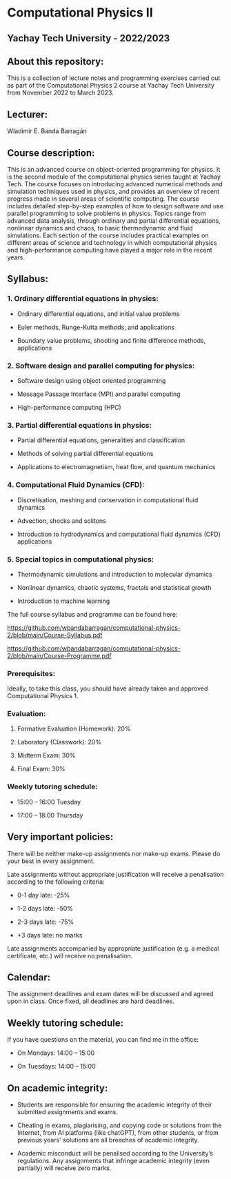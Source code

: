 # Computational Physics II

## Yachay Tech University - 2022/2023

## About this repository:
This is a collection of lecture notes and programming exercises carried out as part of the Computational Physics 2 course at Yachay Tech University from November 2022 to March 2023.

## Lecturer:
Wladimir E. Banda Barragán

## Course description:
This is an advanced course on object-oriented programming for physics. It is the second module of the computational physics series taught at Yachay Tech. The course focuses on introducing advanced numerical methods and simulation techniques used in physics, and provides an overview of recent progress made in several areas of scientific computing. The course includes detailed step-by-step examples of how to design software and use parallel programming to solve problems in physics. Topics range from advanced data analysis, through ordinary and partial differential equations, nonlinear dynamics and chaos, to basic thermodynamic and fluid simulations. Each section of the course includes practical examples on different areas of science and technology in which computational physics and high-performance computing have played a major role in the recent years.


## Syllabus:

### 1. Ordinary differential equations in physics:

- Ordinary differential equations, and initial value problems

- Euler methods, Runge-Kutta methods, and applications

- Boundary value problems, shooting and finite difference methods, applications

### 2. Software design and parallel computing for physics:

- Software design using object oriented programming

- Message Passage Interface (MPI) and parallel computing

- High-performance computing (HPC)

### 3. Partial differential equations in physics:

- Partial differential equations, generalities and classification

- Methods of solving partial differential equations

- Applications to electromagnetism, heat flow, and quantum mechanics

### 4. Computational Fluid Dynamics (CFD):

- Discretisation, meshing and conservation in computational fluid dynamics

- Advection, shocks and solitons

- Introduction to hydrodynamics and computational fluid dynamics (CFD) applications

### 5. Special topics in computational physics:

- Thermodynamic simulations and introduction to molecular dynamics

- Nonlinear dynamics, chaotic systems, fractals and statistical growth

- Introduction to machine learning


The full course syllabus and programme can be found here:

https://github.com/wbandabarragan/computational-physics-2/blob/main/Course-Syllabus.pdf

https://github.com/wbandabarragan/computational-physics-2/blob/main/Course-Programme.pdf


### Prerequisites:

Ideally, to take this class, you should have already taken and approved Computational Physics 1.

### Evaluation:

1. Formative Evaluation (Homework): 20%

2. Laboratory (Classwork): 20%

3. Midterm Exam: 30%

4. Final Exam: 30%


### Weekly tutoring schedule:

- 15:00 – 16:00 Tuesday

- 17:00 – 18:00 Thursday


## Very important policies:

There will be neither make-up assignments nor make-up exams. Please do your best in every assignment.

Late assignments without appropriate justification will receive a penalisation according to the following criteria:

- 0-1 day late: -25%

- 1-2 days late: -50%

- 2-3 days late: -75%

- +3 days late: no marks

Late assignments accompanied by appropriate justification (e.g. a medical certificate, etc.) will receive no penalisation.


## Calendar:

The assignment deadlines and exam dates will be discussed and agreed upon in class. Once fixed, all deadlines are hard deadlines.


## Weekly tutoring schedule:

If you have questions on the material, you can find me in the office:

- On Mondays: 14:00 – 15:00 

- On Tuesdays: 14:00 – 15:00 


## On academic integrity:

- Students are responsible for ensuring the academic integrity of their submitted assignments and exams.

- Cheating in exams, plagiarising, and copying code or solutions from the Internet, from AI platforms (like chatGPT), from other students, or from previous years' solutions are all breaches of academic integrity.

- Academic misconduct will be penalised according to the University’s regulations. Any assignments that infringe academic integrity (even partially) will receive zero marks.

